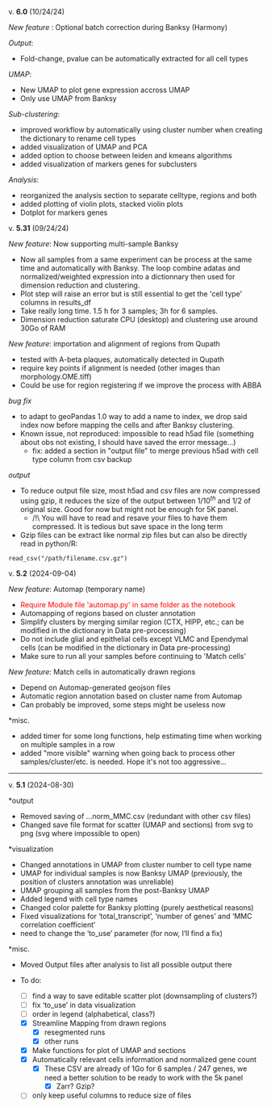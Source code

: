 v. **6.0** (10/24/24)

*New feature* : Optional batch correction during Banksy (Harmony)

*Output*:
* Fold-change, pvalue can be automatically extracted for all cell types

*UMAP*:
- New UMAP to plot gene expression accross UMAP
- Only use UMAP from Banksy

*Sub-clustering*:
* improved workflow by automatically using cluster number when creating the dictionary to rename cell types
* added visualization of UMAP and PCA
* added option to choose between leiden and kmeans algorithms
* added visualization of markers genes for subclusters

*Analysis*:
* reorganized the analysis section to separate celltype, regions and both
* added plotting of violin plots, stacked violin plots
* Dotplot for markers genes


v. **5.31** (09/24/24)

*New feature*: Now supporting multi-sample Banksy
* Now all samples from a same experiment can be process at the same time and automatically with Banksy. The loop combine adatas and normalized/weighted expression into a dictionnary then used for dimension reduction and clustering.
* Plot step will raise an error but is still essential to get the 'cell type' columns in results_df
* Take really long time. 1.5 h for 3 samples; 3h for 6 samples.
* Dimension reduction saturate CPU (desktop) and clustering use around 30Go of RAM

*New feature*: importation and alignment of regions from Qupath
* tested with A-beta plaques, automatically detected in Qupath
* require key points if alignment is needed (other images than morphology.OME.tiff)
* Could be use for region registering if we improve the process with ABBA

*bug fix*
* to adapt to geoPandas 1.0 way to add a name to index, we drop said index now before mapping the cells and after Banksy clustering.
* Known issue, not reproduced: impossible to read h5ad file (something about obs not existing, I should have saved the error message...)
	* fix: added a section in "output file" to merge previous h5ad with cell type column from csv backup

*output*
* To reduce output file size, most h5ad and csv files are now compressed using gzip, it reduces the size of the output between $1/10^{th}$ and $1/2$ of original size. Good for now but might not be enough for 5K panel. 
	* /!\ You will have to read and resave your files to have them compressed. It is tedious but save space in the long term
* Gzip files can be extract like normal zip files but can also be directly read in python/R:

```{R}
read_csv("/path/filename.csv.gz")
```


v. **5.2** (2024-09-04)

*New feature*: Automap (temporary name)
*  <span style = "color:red">Require Module file 'automap.py' in same folder as the notebook </span>
* Automapping of regions based on cluster annotation
* Simplify clusters by merging similar region (CTX, HIPP, etc.; can be modified in the dictionary in Data pre-processing)
* Do not include glial and epithelial cells except VLMC and Ependymal cells (can be modified in the dictionary in Data pre-processing)
* Make sure to run all your samples before continuing to 'Match cells'

*New feature*: Match cells in automatically drawn regions
* Depend on Automap-generated geojson files
* Automatic region annotation based on cluster name from Automap
* Can probably be improved, some steps might be useless now

*misc.
* added timer for some long functions, help estimating time when working on multiple samples in a row
* added "more visible" warning when going back to process other samples/cluster/etc. is needed. Hope it's not too aggressive...

---- 
v. **5.1** (2024-08-30)

*output
- Removed saving of …norm_MMC.csv (redundant with other csv files)
- Changed save file format for scatter (UMAP and sections) from svg to png (svg where impossible to open)

*visualization
- Changed annotations in UMAP from cluster number to cell type name
- UMAP for individual samples is now Banksy UMAP (previously, the position of clusters annotation was unreliable)
- UMAP grouping all samples from the post-Banksy UMAP
- Added legend with cell type names
- Changed color palette for Banksy plotting (purely aesthetical reasons)
- Fixed visualizations for ‘total_transcript’, ‘number of genes’ and ‘MMC correlation coefficient’
- need to change the ‘to_use’ parameter (for now, I’ll find a fix)

*misc.
- Moved Output files after analysis to list all possible output there

  

- To do:
	- [ ]  find a way to save editable scatter plot (downsampling of clusters?)
	- [ ]  fix ‘to_use’ in data visualization
	- [ ]  order in legend (alphabetical, class?)
	- [x] Streamline Mapping from drawn regions
		- [x] resegmented runs
		- [x] other runs
	- [x] Make functions for plot of UMAP and sections
	- [x] Automatically relevant cells information and normalized gene count
		- [x] These CSV are already of 1Go for 6 samples / 247 genes, we need a better solution to be ready to work with the 5k panel
			- [x] Zarr? Gzip?
	- [ ] only keep useful columns to reduce size of files